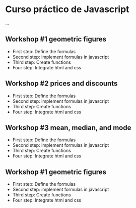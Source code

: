 # Curso práctico de Javascript

...

## Workshop #1 geometric figures

- First step: Define the formulas
- Second step: implement formulas in javascript
- Third step: Create functions
- Four step: Integrate html and css

## Workshop #2 prices and discounts

- First step: Define the formulas
- Second step: implement formulas in javascript
- Third step: Create functions
- Four step: Integrate html and css

## Workshop #3 mean, median, and mode

- First step: Define the formulas
- Second step: implement formulas in javascript
- Third step: Create functions
- Four step: Integrate html and css

## Workshop #1 geometric figures

- First step: Define the formulas
- Second step: implement formulas in javascript
- Third step: Create functions
- Four step: Integrate html and css
